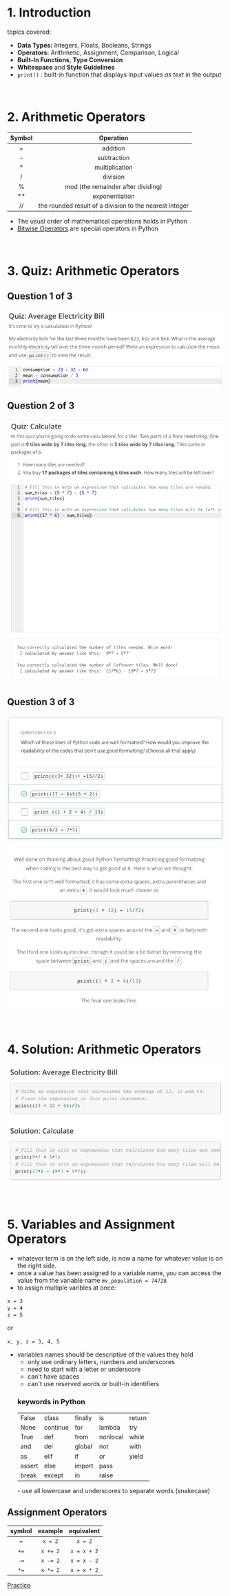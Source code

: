 # 1. Introduction
topics covered:
- **Data Types:** Integers, Floats, Booleans, Strings
- **Operators:** Arithmetic, Assignment, Comparison, Logical
- **Built-In Functions**, **Type Conversion**
- **Whitespace** and **Style Guidelines**
- `print()` : built-in function that displays input values *as text* in the output
<br><br><br>



# 2. Arithmetic Operators

| Symbol | Operation |
|:---:|:---:|
| + | addition |
| - | subtraction |
| * | multiplication |
| / | division |
| % | mod (the remainder after dividing) |
| ** | exponentiation |
| // | the rounded result of a division to the nearest integer |

- The usual order of mathematical operations holds in Python
- [Bitwise Operators](https://wiki.python.org/moin/BitwiseOperators) are special operators in Python
<br><br><br>



# 3. Quiz: Arithmetic Operators
## Question 1 of 3
<p align="center">
  <img src="https://github.com/cintia-shinoda/udacity_ai-programming-with-python-nanodegree/blob/master/images/quiz-2-2-3-1.png" alt="q1"/>

  ## Question 2 of 3
<p align="center">
  <img src="https://github.com/cintia-shinoda/udacity_ai-programming-with-python-nanodegree/blob/master/images/quiz-2-2-3-2.png" alt="q2"/>

## Question 3 of 3
<p align="center">
  <img src="https://github.com/cintia-shinoda/udacity_ai-programming-with-python-nanodegree/blob/master/images/quiz-2-2-3-3.png" alt="q3"/>

<p align="center">
  <img src="https://github.com/cintia-shinoda/udacity_ai-programming-with-python-nanodegree/blob/master/images/quiz-2-2-3-3a.png" alt="q3-comment"/>
<br><br><br>



# 4. Solution: Arithmetic Operators
<p align="center">
  <img src="https://github.com/cintia-shinoda/udacity_ai-programming-with-python-nanodegree/blob/master/images/solution-2-2-4.png" alt="solutions"/>
<br><br><br>



# 5. Variables and Assignment Operators
- whatever term is on the left side, is now a name for whatever value is on the right side. 
- once a value has been assigned to a variable name, you can access the value from the variable name
`mv_population = 74728`
- to assign multiple varibles at once:
```
x = 3
y = 4
z = 5
```

or

```x, y, z = 3, 4, 5```

- variables names should be descriptive of the values they hold
    - only use ordinary letters, numbers and underscores
    - need to start with a letter or underscore
    - can't have spaces
    - can't use reserved words or built-in identifiers
    ### keywords in Python
    <table>
        <tr>
            <td>False</td>
            <td>class</td>
            <td>finally</td>
            <td>is</td>
            <td>return</td>
        </tr>
        <tr>
            <td>None</td>
            <td>continue</td>
            <td>for</td>
            <td>lambda</td>
            <td>try</td>
        </tr>
        <tr>
            <td>True</td>
            <td>def</td>
            <td>from</td>
            <td>nonlocal</td>
            <td>while</td>
        </tr>
        <tr>
            <td>and</td>
            <td>del</td>
            <td>global</td>
            <td>not</td>
            <td>with</td>
        </tr>
        <tr>
            <td>as</td>
            <td>elif</td>
            <td>if</td>
            <td>or</td>
            <td>yield</td>
        </tr>
           <tr>
            <td>assert</td>
            <td>else</td>
            <td>import</td>
            <td>pass</td>
            <td></td>
        </tr>
       <tr>
            <td>break</td>
            <td>except</td>
            <td>in</td>
            <td>raise</td>
            <td></td>
        </tr>
    </table>
    - use all lowercase and underscores to separate words (snakecase)
## Assignment Operators

| symbol | example | equivalent |
|:---:|:---:|:---:|
| `=` | `x = 2` | `x = 2` |
| `+=` | `x += 2` | `x = x + 2` |
| `-=` | `x -= 2` | `x = x - 2` |
| `*=` | `x *= 2` | `x = x * 2` |

[Practice](https://www.programiz.com/python-programming/operators)

<br><br><br>